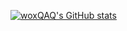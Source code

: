 [![woxQAQ's GitHub stats](https://github-readme-stats.vercel.app/api?username=woxQAQ&count_private=true)](https://github.com/anuraghazra/github-readme-stats)
